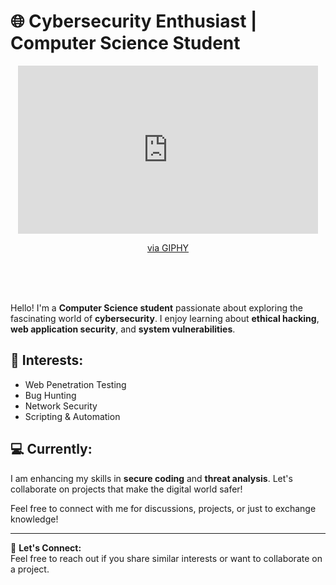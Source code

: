 # 🌐 Cybersecurity Enthusiast | Computer Science Student

<div align="center">
  <iframe src="https://giphy.com/embed/87f27TUxOTt3a" width="480" height="269" frameborder="0" class="giphy-embed" allowfullscreen></iframe>
  <p><a href="https://giphy.com/gifs/hot-omfg-code-geass-87f27TUxOTt3a">via GIPHY</a></p>
</div>

</br>
</br>
</br>

Hello! I'm a **Computer Science student** passionate about exploring the fascinating world of **cybersecurity**. I enjoy learning about **ethical hacking**, **web application security**, and **system vulnerabilities**.

## 🔐 Interests:

- Web Penetration Testing
- Bug Hunting
- Network Security
- Scripting & Automation

## 💻 Currently:

I am enhancing my skills in **secure coding** and **threat analysis**. Let's collaborate on projects that make the digital world safer!

Feel free to connect with me for discussions, projects, or just to exchange knowledge!

---

📩 **Let's Connect:**  
Feel free to reach out if you share similar interests or want to collaborate on a project.
